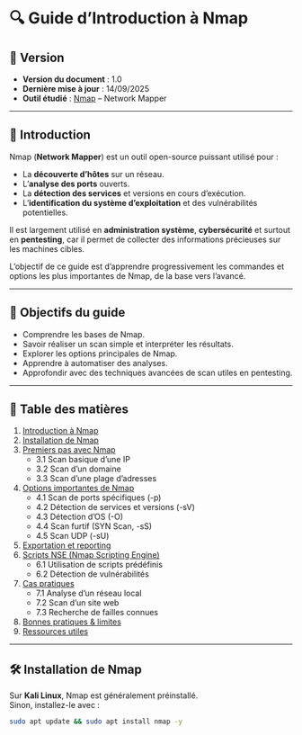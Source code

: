 # 🔍 Guide d’Introduction à Nmap

## 📌 Version
- **Version du document** : 1.0  
- **Dernière mise à jour** : 14/09/2025  
- **Outil étudié** : [Nmap](https://nmap.org/) – Network Mapper

---

## 📖 Introduction
Nmap (**Network Mapper**) est un outil open-source puissant utilisé pour :  
- La **découverte d’hôtes** sur un réseau.  
- L’**analyse des ports** ouverts.  
- La **détection des services** et versions en cours d’exécution.  
- L’**identification du système d’exploitation** et des vulnérabilités potentielles.  

Il est largement utilisé en **administration système**, **cybersécurité** et surtout en **pentesting**, car il permet de collecter des informations précieuses sur les machines cibles.  

L’objectif de ce guide est d’apprendre progressivement les commandes et options les plus importantes de Nmap, de la base vers l’avancé.

---

## 🎯 Objectifs du guide
- Comprendre les bases de Nmap.  
- Savoir réaliser un scan simple et interpréter les résultats.  
- Explorer les options principales de Nmap.  
- Apprendre à automatiser des analyses.  
- Approfondir avec des techniques avancées de scan utiles en pentesting.  

---

## 📂 Table des matières
1. [Introduction à Nmap](#-introduction)  
2. [Installation de Nmap](#-installation-de-nmap)  
3. [Premiers pas avec Nmap](#-premiers-pas-avec-nmap)  
   - 3.1 Scan basique d’une IP  
   - 3.2 Scan d’un domaine  
   - 3.3 Scan d’une plage d’adresses  
4. [Options importantes de Nmap](#-options-importantes-de-nmap)  
   - 4.1 Scan de ports spécifiques (-p)  
   - 4.2 Détection de services et versions (-sV)  
   - 4.3 Détection d’OS (-O)  
   - 4.4 Scan furtif (SYN Scan, -sS)  
   - 4.5 Scan UDP (-sU)  
5. [Exportation et reporting](#-exportation-et-reporting)  
6. [Scripts NSE (Nmap Scripting Engine)](#-scripts-nse-nmap-scripting-engine)  
   - 6.1 Utilisation de scripts prédéfinis  
   - 6.2 Détection de vulnérabilités  
7. [Cas pratiques](#-cas-pratiques)  
   - 7.1 Analyse d’un réseau local  
   - 7.2 Scan d’un site web  
   - 7.3 Recherche de failles connues  
8. [Bonnes pratiques & limites](#-bonnes-pratiques--limites)  
9. [Ressources utiles](#-ressources-utiles)  

---

## 🛠️ Installation de Nmap
Sur **Kali Linux**, Nmap est généralement préinstallé.  
Sinon, installez-le avec :  

```bash
sudo apt update && sudo apt install nmap -y
